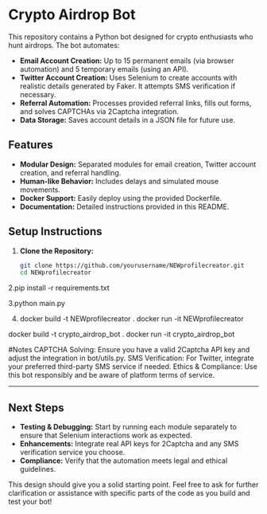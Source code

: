 # Crypto Airdrop Bot

This repository contains a Python bot designed for crypto enthusiasts who hunt airdrops. The bot automates:
- **Email Account Creation:** Up to 15 permanent emails (via browser automation) and 5 temporary emails (using an API).
- **Twitter Account Creation:** Uses Selenium to create accounts with realistic details generated by Faker. It attempts SMS verification if necessary.
- **Referral Automation:** Processes provided referral links, fills out forms, and solves CAPTCHAs via 2Captcha integration.
- **Data Storage:** Saves account details in a JSON file for future use.

## Features
- **Modular Design:** Separated modules for email creation, Twitter account creation, and referral handling.
- **Human-like Behavior:** Includes delays and simulated mouse movements.
- **Docker Support:** Easily deploy using the provided Dockerfile.
- **Documentation:** Detailed instructions provided in this README.

## Setup Instructions
1. **Clone the Repository:**
   ```bash
   git clone https://github.com/yourusername/NEWprofilecreator.git
   cd NEWprofilecreator

2.pip install -r requirements.txt

3.python main.py

4. docker build -t NEWprofilecreator .
docker run -it NEWprofilecreator




docker build -t crypto_airdrop_bot .
docker run -it crypto_airdrop_bot


#Notes
CAPTCHA Solving: Ensure you have a valid 2Captcha API key and adjust the integration in bot/utils.py.
SMS Verification: For Twitter, integrate your preferred third-party SMS service if needed.
Ethics & Compliance: Use this bot responsibly and be aware of platform terms of service.





---

## **Next Steps**

- **Testing & Debugging:** Start by running each module separately to ensure that Selenium interactions work as expected.  
- **Enhancements:** Integrate real API keys for 2Captcha and any SMS verification service you choose.  
- **Compliance:** Verify that the automation meets legal and ethical guidelines.

This design should give you a solid starting point. Feel free to ask for further clarification or assistance with specific parts of the code as you build and test your bot!








